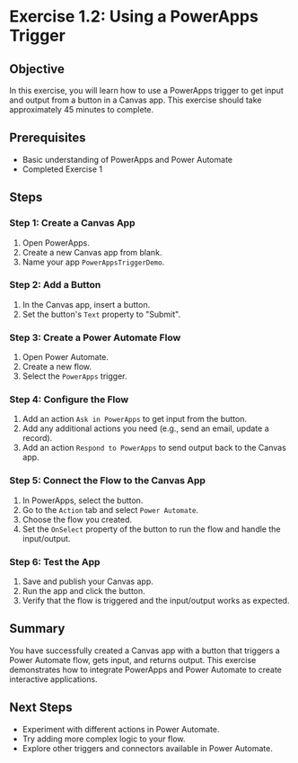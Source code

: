 # Exercise 1.2: Using a PowerApps Trigger

## Objective
In this exercise, you will learn how to use a PowerApps trigger to get input and output from a button in a Canvas app. This exercise should take approximately 45 minutes to complete.

## Prerequisites
- Basic understanding of PowerApps and Power Automate
- Completed Exercise 1

## Steps

### Step 1: Create a Canvas App
1. Open PowerApps.
2. Create a new Canvas app from blank.
3. Name your app `PowerAppsTriggerDemo`.

### Step 2: Add a Button
1. In the Canvas app, insert a button.
2. Set the button's `Text` property to "Submit".

### Step 3: Create a Power Automate Flow
1. Open Power Automate.
2. Create a new flow.
3. Select the `PowerApps` trigger.

### Step 4: Configure the Flow
1. Add an action `Ask in PowerApps` to get input from the button.
2. Add any additional actions you need (e.g., send an email, update a record).
3. Add an action `Respond to PowerApps` to send output back to the Canvas app.

### Step 5: Connect the Flow to the Canvas App
1. In PowerApps, select the button.
2. Go to the `Action` tab and select `Power Automate`.
3. Choose the flow you created.
4. Set the `OnSelect` property of the button to run the flow and handle the input/output.

### Step 6: Test the App
1. Save and publish your Canvas app.
2. Run the app and click the button.
3. Verify that the flow is triggered and the input/output works as expected.

## Summary
You have successfully created a Canvas app with a button that triggers a Power Automate flow, gets input, and returns output. This exercise demonstrates how to integrate PowerApps and Power Automate to create interactive applications.

## Next Steps
- Experiment with different actions in Power Automate.
- Try adding more complex logic to your flow.
- Explore other triggers and connectors available in Power Automate.

